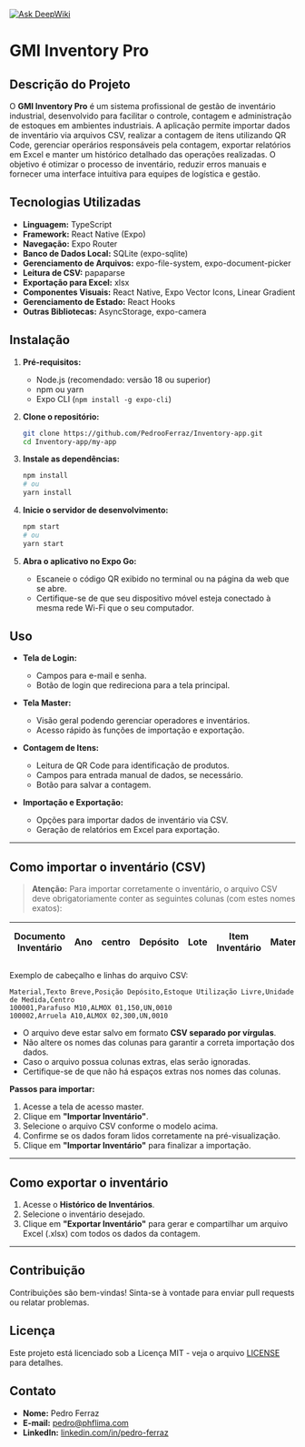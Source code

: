 [![Ask DeepWiki](https://deepwiki.com/badge.svg)](https://deepwiki.com/PedrooFerraz/Inventory-app)

# GMI Inventory Pro

## Descrição do Projeto

O **GMI Inventory Pro** é um sistema profissional de gestão de inventário industrial, desenvolvido para facilitar o controle, contagem e administração de estoques em ambientes industriais. A aplicação permite importar dados de inventário via arquivos CSV, realizar a contagem de itens utilizando QR Code, gerenciar operários responsáveis pela contagem, exportar relatórios em Excel e manter um histórico detalhado das operações realizadas. O objetivo é otimizar o processo de inventário, reduzir erros manuais e fornecer uma interface intuitiva para equipes de logística e gestão.

## Tecnologias Utilizadas

- **Linguagem:** TypeScript
- **Framework:** React Native (Expo)
- **Navegação:** Expo Router
- **Banco de Dados Local:** SQLite (expo-sqlite)
- **Gerenciamento de Arquivos:** expo-file-system, expo-document-picker
- **Leitura de CSV:** papaparse
- **Exportação para Excel:** xlsx
- **Componentes Visuais:** React Native, Expo Vector Icons, Linear Gradient
- **Gerenciamento de Estado:** React Hooks
- **Outras Bibliotecas:** AsyncStorage, expo-camera

## Instalação

1. **Pré-requisitos:**
   - Node.js (recomendado: versão 18 ou superior)
   - npm ou yarn
   - Expo CLI (`npm install -g expo-cli`)

2. **Clone o repositório:**
   ```sh
   git clone https://github.com/PedrooFerraz/Inventory-app.git
   cd Inventory-app/my-app
   ```

3. **Instale as dependências:**
   ```sh
   npm install
   # ou
   yarn install
   ```

4. **Inicie o servidor de desenvolvimento:**
   ```sh
   npm start
   # ou
   yarn start
   ```

5. **Abra o aplicativo no Expo Go:**
   - Escaneie o código QR exibido no terminal ou na página da web que se abre.
   - Certifique-se de que seu dispositivo móvel esteja conectado à mesma rede Wi-Fi que o seu computador.

## Uso

- **Tela de Login:**
  - Campos para e-mail e senha.
  - Botão de login que redireciona para a tela principal.

- **Tela Master:**
  - Visão geral podendo gerenciar operadores e inventários.
  - Acesso rápido às funções de importação e exportação.

- **Contagem de Itens:**
  - Leitura de QR Code para identificação de produtos.
  - Campos para entrada manual de dados, se necessário.
  - Botão para salvar a contagem.

- **Importação e Exportação:**
  - Opções para importar dados de inventário via CSV.
  - Geração de relatórios em Excel para exportação.
---

## Como importar o inventário (CSV)

> **Atenção:** Para importar corretamente o inventário, o arquivo CSV deve obrigatoriamente conter as seguintes colunas (com estes nomes exatos):

| Documento Inventário | Ano | centro | Depósito | Lote | Item Inventário | Material | Texto Breve | Estoque Utilização Livre | UN | Posição Depósito | Bloqueio
|----------------------|-----|--------|----------|------|-----------------|----------|-------------|--------------------------|----|------------------|----------

Exemplo de cabeçalho e linhas do arquivo CSV:
```
Material,Texto Breve,Posição Depósito,Estoque Utilização Livre,Unidade de Medida,Centro
100001,Parafuso M10,ALMOX 01,150,UN,0010
100002,Arruela A10,ALMOX 02,300,UN,0010
```

- O arquivo deve estar salvo em formato **CSV separado por vírgulas**.
- Não altere os nomes das colunas para garantir a correta importação dos dados.
- Caso o arquivo possua colunas extras, elas serão ignoradas.
- Certifique-se de que não há espaços extras nos nomes das colunas.

**Passos para importar:**
1. Acesse a tela de acesso master.
2. Clique em **"Importar Inventário"**.
3. Selecione o arquivo CSV conforme o modelo acima.
4. Confirme se os dados foram lidos corretamente na pré-visualização.
5. Clique em **"Importar Inventário"** para finalizar a importação.

---

## Como exportar o inventário

1. Acesse o **Histórico de Inventários**.
2. Selecione o inventário desejado.
3. Clique em **"Exportar Inventário"** para gerar e compartilhar um arquivo Excel (.xlsx) com todos os dados da contagem.

---

## Contribuição

Contribuições são bem-vindas! Sinta-se à vontade para enviar pull requests ou relatar problemas.

## Licença

Este projeto está licenciado sob a Licença MIT - veja o arquivo [LICENSE](LICENSE) para detalhes.

## Contato

- **Nome:** Pedro Ferraz
- **E-mail:** pedro@phflima.com
- **LinkedIn:** [linkedin.com/in/pedro-ferraz](https://www.linkedin.com/in/pedro-henrique-ferraz-lima-034691198/)
